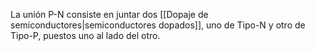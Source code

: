 
La unión P-N consiste en juntar dos [[Dopaje de semiconductores|semiconductores dopados]], uno de Tipo-N y otro de Tipo-P, puestos uno al lado del otro.

